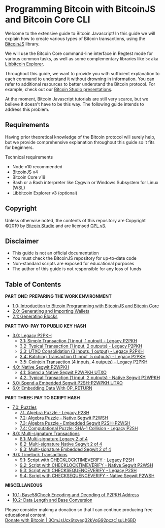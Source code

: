 # Programming Bitcoin with BitcoinJS and Bitcoin Core CLI

Welcome to the extensive guide to Bitcoin Javascript! In this guide we will explain how to create various types of Bitcoin transactions, using the [BitcoinJS](https://github.com/bitcoinjs/bitcoinjs-lib) library.

We will use the Bitcoin Core command-line interface in Regtest mode for various common tasks, as well as some complementary libraries like `bx` aka [Libbitcoin Explorer](https://github.com/libbitcoin/libbitcoin-explorer).

Throughout this guide, we want to provide you with sufficient explanation to each command to understand it without drowning in information. You can refer to additional resources to better understand the Bitcoin protocol. For example, check out our [Bitcoin Studio presentations](https://www.bitcoin-studio.com/resources).

At the moment, Bitcoin Javascript tutorials are still very scarce, but we believe it doesn't have to be this way. The following guide intends to address this problem.

## Requirements

Having prior theoretical knowledge of the Bitcoin protocol will surely help, but we provide comprehensive explanation throughout this guide so it fits for beginners.

Technical requirements

* Node v10 recommended
* BitcoinJS v4
* Bitcoin Core v18
* Bash or a Bash interpreter like Cygwin or Windows Subsystem for Linux \(WSL\)
* Libbitcoin Explorer v3 \(optional\)

## Copyright

Unless otherwise noted, the contents of this repository are Copyright ©2019 by [Bitcoin Studio](https://www.bitcoin-studio.com) and are licensed [GPL v3](https://github.com/bitcoin-studio/Bitcoin-Programming-with-BitcoinJS/tree/6c8ace0ed31d9a8cd758f195dd2d583e5b208cde/LICENSE/README.md).

## Disclaimer

* This guide is not an official documentation
* You must check the BitcoinJS repository for up-to-date code
* Non-standard scripts are exposed for educational purposes
* The author of this guide is not responsible for any loss of funds 

## Table of Contents

**PART ONE: PREPARING THE WORK ENVIRONMENT**

* [1.0: Introduction to Bitcoin Programming with BitcoinJS and Bitcoin Core](part-one-preparing-the-work-environment/01_0_introduction_bitcoin_programming.md)
* [2.0: Generating and Importing Wallets](part-one-preparing-the-work-environment/02_0_generating_and_importing_wallets.md)
* [2.1: Generating Blocks](part-one-preparing-the-work-environment/02_1_generating_blocks.md)

**PART TWO: PAY TO PUBLIC KEY HASH**

* [3.0: Legacy P2PKH]()
  * [3.1: Simple Transaction \(1 input, 1 output\) - Legacy P2PKH](part-two-pay-to-public-key-hash/03_0_p2pkh/03_1_p2pkh_simple_tx_1_1.md)
  * [3.2: Typical Transaction \(1 input, 2 outputs\) - Legacy P2PKH](part-two-pay-to-public-key-hash/03_0_p2pkh/03_2_p2pkh_typical_tx_1_2.md)
  * [3.3: UTXO Consolidation \(3 inputs, 1 output\) - Legacy P2PKH](part-two-pay-to-public-key-hash/03_0_p2pkh/03_3_p2pkh_utxo_consolidation_3_1.md)   
  * [3.4: Batching Transaction \(1 input, 5 outputs\) - Legacy P2PKH](part-two-pay-to-public-key-hash/03_0_p2pkh/03_4_p2pkh_batching_tx_1_5.md)   
  * [3.5: Coinjoin Transaction \(4 inputs, 4 outputs\) - Legacy P2PKH](part-two-pay-to-public-key-hash/03_0_p2pkh/03_5_p2pkh_coinjoin_tx_4_4.md)
* [4.0: Native Segwit P2WPKH](part-two-pay-to-public-key-hash/04_0_p2wpkh/)
  * [4.1: Spend a Native Segwit P2WPKH UTXO](part-two-pay-to-public-key-hash/04_0_p2wpkh/04_1_p2wpkh_spend_1_1.md)
  * [4.2: Typical Transaction \(1 input, 2 outputs\) - Native Segwit P2WPKH](part-two-pay-to-public-key-hash/04_0_p2wpkh/04_2_p2wpkh_typical_tx_1_2.md)
* [5.0: Spend a Embedded Segwit P2SH-P2WPKH UTXO](part-two-pay-to-public-key-hash/05_0_p2sh_p2wpkh_spend_1_1.md)
* [6.0: Embedding Data With OP\_RETURN](part-two-pay-to-public-key-hash/06_0_embedding_data_op_return.md)

**PART THREE: PAY TO SCRIPT HASH**

* [7.0: Puzzles](part-three-pay-to-script-hash/07_0_bitcoin_script_puzzles/)
  * [7.1: Algebra Puzzle - Legacy P2SH](part-three-pay-to-script-hash/07_0_bitcoin_script_puzzles/07_1_p2sh_algebra_puzzle.md)
  * [7.2: Algebra Puzzle - Native Segwit P2WSH](part-three-pay-to-script-hash/07_0_bitcoin_script_puzzles/07_2_p2wsh_algebra_puzzle.md)
  * [7.3: Algebra Puzzle - Embedded Segwit P2SH-P2WSH](part-three-pay-to-script-hash/07_0_bitcoin_script_puzzles/07_3_p2sh_p2wsh_algebra_puzzle.md)
  * [7.4: Computational Puzzle: SHA-1 Collision - Legacy P2SH](part-three-pay-to-script-hash/07_0_bitcoin_script_puzzles/07_4_p2sh_computational_puzzle_sha-1_collision.md)
* [8.0: Multi-signature Transactions](part-three-pay-to-script-hash/08_0_multisig_transactions/)
  * [8.1: Multi-signature Legacy 2 of 4](part-three-pay-to-script-hash/08_0_multisig_transactions/08_1_multisig_p2sh_2_4.md)
  * [8.2: Multi-signature Native Segwit 2 of 4](part-three-pay-to-script-hash/08_0_multisig_transactions/08_2_multisig_p2wsh_p2ms_2_4.md)
  * [8.3: Multi-signature Embedded Segwit 2 of 4](part-three-pay-to-script-hash/08_0_multisig_transactions/08_3_multisig_p2sh_p2wsh_p2ms_2_4.md)
* [9.0: Timelock Transactions](part-three-pay-to-script-hash/09_0_timelock_transactions/)
  * [9.1: Script with CHECKLOCKTIMEVERIFY - Legacy P2SH](part-three-pay-to-script-hash/09_0_timelock_transactions/09_1_p2sh_cltv.md)
  * [9.2: Script with CHECKLOCKTIMEVERIFY - Native Segwit P2WSH](part-three-pay-to-script-hash/09_0_timelock_transactions/09_2_p2wsh_cltv.md)
  * [9.3: Script with CHECKSEQUENCEVERIFY - Legacy P2SH](part-three-pay-to-script-hash/09_0_timelock_transactions/09_3_p2sh_csv.md)
  * [9.4: Script with CHECKSEQUENCEVERIFY - Native Segwit P2WSH](part-three-pay-to-script-hash/09_0_timelock_transactions/09_4_p2wsh_csv.md)

**MISCELLANEOUS**

* [10.1: Base58Check Encoding and Decoding of P2PKH Address](miscellaneous/10_1_base58check_address_encoding.md)
* [10.2: Data Length and Base Conversion](miscellaneous/10_2_data_length_base_conversion.md)

Please consider making a donation so that I can continue producing free educational content   
 [Donate with Bitcoin \| 3CmJsUcx6txveq32kVqG92pczc1suLh6BD](https://github.com/bitcoin-studio/Bitcoin-Programming-with-BitcoinJS/tree/6c8ace0ed31d9a8cd758f195dd2d583e5b208cde/bitcoin_donation.png)

